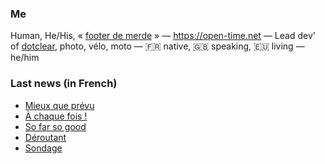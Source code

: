 ### Me

Human, He/His, « [footer de merde](https://open-time.net/post/2013/07/17/La-veritable-histoire-du-Footer-de-merde-) » — https://open-time.net — Lead dev' of [dotclear](https://git.dotclear.org/dev/dotclear), photo, vélo, moto — 🇫🇷 native, 🇬🇧 speaking, 🇪🇺 living — he/him

### Last news (in French)

<!-- BLOG-POST-LIST:START -->
- [Mieux que prévu](https://open-time.net/post/2022/12/25/Mieux-que-prevu)
- [À chaque fois !](https://open-time.net/post/2022/12/24/A-chaque-fois-)
- [So far so good](https://open-time.net/post/2022/12/23/So-far-so-good)
- [Déroutant](https://open-time.net/post/2022/12/22/Deroutant)
- [Sondage](https://open-time.net/post/2022/12/21/Sondage)
<!-- BLOG-POST-LIST:END -->
